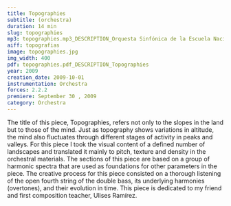 ```yaml
---
title: Topographies
subtitle: (orchestra)
duration: 14 min
slug: topographies
mp3: topographies.mp3_DESCRIPTION_Orquesta Sinfónica de la Escuela Nacional de Música de la UNAM, David Rocha (conductor)
aiff: topografias
image: topographies.jpg
img_width: 400
pdf: topographies.pdf_DESCRIPTION_Topographies
year: 2009
creation_date: 2009-10-01
instrumentation: Orchestra
forces: 2.2.2
premiere: September 30 , 2009
category: Orchestra
---
```


The title of this piece, Topographies, refers not only to the slopes in the land but to those of the mind. Just as topography shows variations in altitude, the mind also fluctuates through different stages of activity in peaks and valleys. For this piece I took the visual content of a defined number of landscapes and translated it mainly to pitch, texture and density in the orchestral materials. The sections of this piece are based on a group of harmonic spectra that are used as foundations for other parameters in the piece. The creative process for this piece consisted on a thorough listening of the open fourth string of the double bass, its underlying harmonies (overtones), and their evolution in time. This piece is dedicated to my friend and first composition teacher, Ulises Ramírez.
